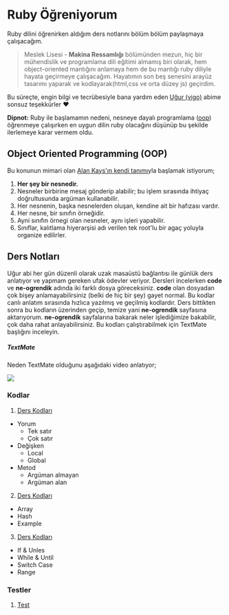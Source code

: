 # Ruby Öğreniyorum
Ruby dilini öğrenirken aldığım ders notlarını bölüm bölüm paylaşmaya çalışacağım.

> Meslek Lisesi - **Makina Ressamlığı** bölümünden mezun, 
hiç bir mühendislik ve programlama dili eğitimi almamış biri olarak,
hem object-oriented mantığını anlamaya hem de bu mantığı ruby diliyle hayata geçirmeye çalışacağım. Hayatımın son beş senesini arayüz tasarımı yaparak ve kodlayarak(html,css ve orta düzey js) geçirdim.

Bu süreçte, engin bilgi ve tecrübesiyle bana yardım eden [Uğur (vigo)](https://github.com/vigo) abime sonsuz teşekkürler :heart:

**Dipnot:** Ruby ile başlamamın nedeni, nesneye dayalı programlama ([oop](https://tr.wikipedia.org/wiki/Nesne_y%C3%B6nelimli_programlama)) öğrenmeye çalışırken en uygun dilin ruby olacağını düşünüp bu şekilde ilerlemeye karar vermem oldu.

## Object Oriented Programming (OOP)
Bu konunun mimari olan [Alan Kays'ın kendi tanımı](http://c2.com/cgi/wiki?AlanKaysDefinitionOfObjectOriented)yla başlamak istiyorum;

1. **Her şey bir nesnedir.**
2. Nesneler birbirine mesaj gönderip alabilir; bu işlem sırasında ihtiyaç doğrultusunda argüman kullanabilir.
3. Her nesnenin, başka nesnelerden oluşan, kendine ait bir hafızası vardır.
4. Her nesne, bir sınıfın örneğidir.
5. Ayni sınıfın örnegi olan nesneler, aynı işleri yapabilir.
6. Sınıflar, kalıtlama hiyerarşisi adı verilen tek root'lu bir agaç yoluyla organize edilirler.



## Ders Notları
Uğur abi her gün düzenli olarak uzak masaüstü bağlantısı ile günlük ders anlatıyor ve yapmam gereken ufak ödevler veriyor.
Dersleri incelerken **code** ve **ne-ogrendik** adında iki farklı dosya göreceksiniz. **code** olan dosyadan çok bişey anlamayabilirsiniz (belki de hiç bir şey) gayet normal. Bu kodlar canlı anlatım sırasında hızlıca yazılmış ve geçilmiş kodlardır. Ders bittikten sonra bu kodların üzerinden geçip, temize yani **ne-ogrendik** sayfasına aktarıyorum. **ne-ogrendik** sayfalarına bakarak neler işlediğimize bakabilir, çok daha rahat anlayabilirsiniz. 
Bu kodları çalıştırabilmek için TextMate başlığını inceleyin.

##### TextMate
Neden TextMate olduğunu aşağıdaki video anlatıyor;

[![](http://d.pr/i/1fhos+)](http://d.pr/v/elQY)

### Kodlar
1. [Ders Kodları](https://github.com/ademilter/ruby-ogreniyorum/blob/master/ders-1/ne-ogrendik.rb)
  - Yorum
    - Tek satır
    - Çok satır
  - Değişken
    - Local
    - Global
  - Metod
    - Argüman almayan
    - Argüman alan
2. [Ders Kodları](https://github.com/ademilter/ruby-ogreniyorum/blob/master/ders-2/ne-ogrendik.rb)
  - Array
  - Hash
  - Example
3. [Ders Kodları](https://github.com/ademilter/ruby-ogreniyorum/blob/master/ders-3/ne-ogrendik.rb)
  - If & Unles
  - While & Until
  - Switch Case
  - Range


### Testler
1.  [Test](https://github.com/ademilter/ruby-ogreniyorum/blob/master/test-1.rb)

